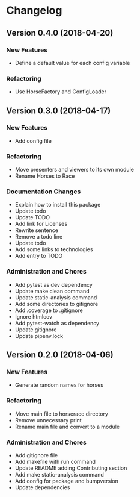 # Changelog



## Version 0.4.0 (2018-04-20)

### New Features
- Define a default value for each config variable



### Refactoring
- Use HorseFactory and ConfigLoader







## Version 0.3.0 (2018-04-17)

### New Features
- Add config file



### Refactoring
- Move presenters and viewers to its own module
- Rename Horses to Race



### Documentation Changes
- Explain how to install this package
- Update todo
- Update TODO
- Add link for Licenses
- Rewrite sentence
- Remove a todo line
- Update todo
- Add some links to technologies
- Add entry to TODO


### Administration and Chores
- Add pytest as dev dependency
- Update make clean command
- Update static-analysis command
- Add some directories to gitignore
- Add .coverage to .gitignore
- Ignore htmlcov
- Add pytest-watch as dependency
- Update gitignore
- Update pipenv.lock




## Version 0.2.0 (2018-04-06)

### New Features
- Generate random names for horses



### Refactoring
- Move main file to horserace directory
- Remove unnecessary print
- Rename main file and convert to a module




### Administration and Chores
- Add gitignore file
- Add makefile with run command
- Update README adding Contributing section
- Add make static-analysis command
- Add config for package and bumpversion
- Update dependencies





